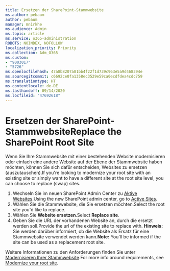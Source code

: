 ```yaml
---
title: Ersetzen der SharePoint-Stammwebsite
ms.author: pebaum
author: pebaum
manager: mnirkhe
ms.audience: Admin
ms.topic: article
ms.service: o365-administration
ROBOTS: NOINDEX, NOFOLLOW
localization_priority: Priority
ms.collection: Adm_O365
ms.custom:
- "9003017"
- "5726"
ms.openlocfilehash: 47a8b8207a81bb4f22f1d739c963e5a9d468394e
ms.sourcegitcommit: c6692ce0fa1358ec3529e59ca0ecdfdea4cdc759
ms.translationtype: HT
ms.contentlocale: de-DE
ms.lasthandoff: 09/14/2020
ms.locfileid: "47692618"
---
```

# <a name="replace-the-sharepoint-root-site"></a><span data-ttu-id="57d42-102">Ersetzen der SharePoint-Stammwebsite</span><span class="sxs-lookup"><span data-stu-id="57d42-102">Replace the SharePoint Root Site</span></span>
<span data-ttu-id="57d42-103">Wenn Sie Ihre Stammwebsite mit einer bestehenden Website modernisieren oder einfach eine andere Website auf der Ebene der Stammwebsite haben möchten, können Sie sich dafür entscheiden, Websites zu ersetzen (auszutauschen).</span><span class="sxs-lookup"><span data-stu-id="57d42-103">If you're looking to modernize your root site with an existing site or simply want to have a different site at the root site level, you can choose to replace (swap) sites.</span></span>

1. <span data-ttu-id="57d42-104">Wechseln Sie im neuen SharePoint Admin Center zu [Aktive Websites](https://admin.microsoft.com/sharepoint?page=siteManagement&modern=true).</span><span class="sxs-lookup"><span data-stu-id="57d42-104">Using the new SharePoint admin center, go to [Active Sites](https://admin.microsoft.com/sharepoint?page=siteManagement&modern=true).</span></span>
2. <span data-ttu-id="57d42-105">Wählen Sie die Stammwebsite, die Sie ersetzen möchten.</span><span class="sxs-lookup"><span data-stu-id="57d42-105">Select the root site you'd like to replace.</span></span>
3. <span data-ttu-id="57d42-106">Wählen Sie **Website ersetzen**.</span><span class="sxs-lookup"><span data-stu-id="57d42-106">Select **Replace site**.</span></span>
4. <span data-ttu-id="57d42-107">Geben Sie die URL der vorhandenen Website an, durch die ersetzt werden soll.</span><span class="sxs-lookup"><span data-stu-id="57d42-107">Provide the url of the existing site to replace with.</span></span> <span data-ttu-id="57d42-108">**Hinweis:** Sie werden darüber informiert, ob die Website als Ersatz für eine Stammwebsite verwendet werden kann.</span><span class="sxs-lookup"><span data-stu-id="57d42-108">**Note:** You'll be informed if the site can be used as a replacement root site.</span></span>

<span data-ttu-id="57d42-109">Weitere Informationen zu den Anforderungen finden Sie unter [Modernisieren Ihrer Stammwebsite](https://docs.microsoft.com/sharepoint/modern-root-site).</span><span class="sxs-lookup"><span data-stu-id="57d42-109">For more info around requirements, see [Modernize your root site](https://docs.microsoft.com/sharepoint/modern-root-site).</span></span>